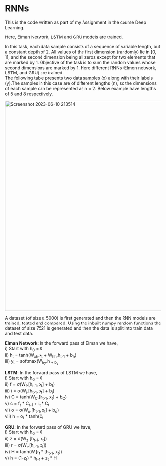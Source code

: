 # RNNs
This is the code written as part of my Assignment in the course Deep Learning.

Here, Elman Network, LSTM and GRU models are trained.

In this task, each data sample consists of a sequence of variable length, but a constant depth of 2. All values of the first dimension (randomly) lie in [0, 1], and the second dimension being all zeros except for two elements that are marked by 1. Objective of the task is to sum the random values whose second dimensions are marked by 1. Here different RNNs (Elmon network, LSTM, and GRU) are trained.<br>
The following table presents two data samples (x) along with their labels (y).The samples in this case are of different lengths (n), so the dimensions of each sample can be represented as
n × 2. Below example have lengths of 5 and 8 respectively.

<img width="682" alt="Screenshot 2023-06-10 213514" src="https://github.com/JBA-12/RNNs/assets/102513876/852ca8d8-7ec7-43fe-abc0-534bf0073f9d">

A dataset (of size ≥ 5000) is first generated and then the RNN models are trained, tested and compared.
Using the inbuilt numpy random functions the dataset of size 7521 is generated and then the data is split into train data and test data.

<strong>Elman Network</strong>: In the forward pass of Elman we have,<br>
         i) Start with h<sub>0</sub> = 0<br>
         ii) h<sub>t</sub> = tanh(W<sub>xh</sub>.x<sub>t</sub> + W<sub>hh</sub>.h<sub>t-1</sub> + b<sub>h</sub>)<br>
         iii) y<sub>t</sub> = softmax(W<sub>hy</sub>.h<sub> + b<sub>y</sub><br>
         
 <strong>LSTM</strong>: In the forward pass of LSTM we have,<br>
         i) Start with h<sub>0</sub> = 0<br>
         ii) f = σ(W<sub>f</sub>.[h<sub>t-1</sub>, x<sub>t</sub>] + b<sub>f</sub>)<br>
         iii) *i* = σ(W<sub>i</sub>.[h<sub>t-1</sub>, x<sub>t</sub>] + b<sub>i</sub>)<br>
         iv) C = tanh(W<sub>C</sub>.[h<sub>t-1</sub>, x<sub>t</sub>] + b<sub>C</sub>)<br>
         v) c = f<sub>t</sub> * C<sub>t-1</sub> + i<sub>t</sub> * C<sub>t</sub> <br>
         vi) o = σ(W<sub>o</sub>.[h<sub>t-1</sub>, x<sub>t</sub>] + b<sub>o</sub>)<br> 
         vii) h = o<sub>t</sub> * tanh(C<sub>t</sub> <br>

 <strong>GRU</strong>: In the forward pass of GRU we have,<br>
         i) Start with h<sub>0</sub> = 0<br>
         ii) z = σ(W<sub>z</sub>.[h<sub>t-1</sub>, x<sub>t</sub>])<br>
         iii) r = σ(W<sub>r</sub>.[h<sub>t-1</sub>, x<sub>t</sub>])<br>
         iv) H = tanh(W.[r<sub>t</sub> * [h<sub>t-1</sub>, x<sub>t</sub>])<br>
         v) h = (1-z<sub>t</sub>) * h<sub>t-1</sub> + z<sub>t</sub> * H<br>
